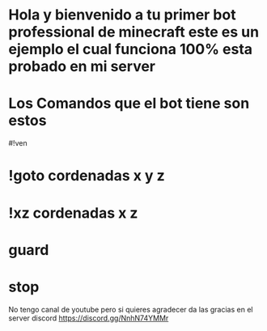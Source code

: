 # Hola y bienvenido a tu primer bot professional de minecraft este es un ejemplo el cual funciona 100% esta probado en mi server
# Los Comandos que el bot tiene son estos
#!ven
# !goto cordenadas x y z
# !xz cordenadas x z
# guard
# stop

No tengo canal de youtube pero si quieres agradecer da las gracias en el server discord https://discord.gg/NnhN74YMMr
